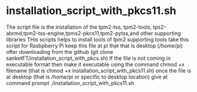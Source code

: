 # installation_script_with_pkcs11.sh
The script file is the installation of the tpm2-tss, tpm2-tools, tps2-abrmd,tpm2-tss-engine,tpms2-pkcs11,tpm2-pytss,and other supporting libraries
THis scripts helps to install tools of tpm2 supporting tools
take this script for Rasbpberry Pi 
keep this file at pi that that is desktop (/home/pi) ofter downloading from the github (git clone sanketFT/installation_script_with_pkcs.sh) 
If the file is not coming in executable format then make it executable using the command chmod +x filename (that is chmod +x installation_script_with_pkcs11.sh)
once the file is at desktop (that is /home/pi or specific to desktop location) give at command prompt ./installation_script_with_pkcs11.sh
